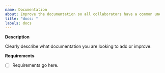 ```yaml
---
name: Documentation
about: Improve the documentation so all collaborators have a common understanding.
title: "docs: "
labels: docs
---
```


**Description**

Clearly describe what documentation you are looking to add or improve.

**Requirements**

- [ ] Requirements go here.
